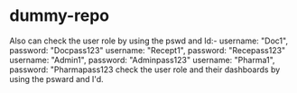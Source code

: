 # dummy-repo
Also can check the user role by using the pswd and Id:- username: "Doc1", password: "Docpass123" username: "Recept1", password: "Recepass123" username: "Admin1", password: "Adminpass123" username: "Pharma1", password: "Pharmapass123 check the user role and their dashboards by using the psward and I'd.
